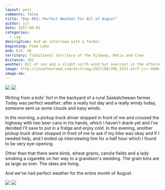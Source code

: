 ```yaml
---
layout: post
comments: false
title: "Day 093: Perfect Weather For All of August"
author: jcr
date: 2017-08-01
categories:
  - Log
description: And an interview with a farmer.
beginning: Foam Lake
end: Esk, SK
territory: Traditional territory of the Ojibway, Métis and Cree
distance: 102
weather: Bit of sun and a slight north wind but overcast in the afternoon and the perfect temperature, 27 ºC
image: http://jonathonreed.com/atrf/img/2017/08/IMG_5551-atrf-jcr-2000-web.jpg
image-sm:
---
```


<img src="http://jonathonreed.com/atrf/img/2017/08/IMG_5549-atrf-jcr-2000-web.jpg">

<img src="http://jonathonreed.com/atrf/img/2017/08/IMG_5553-atrf-jcr-2000-web.jpg">

Writing from a kids' fort in the backyard of a rural Saskatchewan farmer. Today was perfect weather; after a really hot day and a really windy today, someone sent us some clouds and easy winds. 

In the morning, a pickup truck driver stopped in front of me and crossed the highway with two beer cans in his hands, which I haven't drank yet and I've decided I'll save to put in a fridge and enjoy cold. In the evening, another pickup truck driver stopped in front of me to ask if my bike was okay and if I needed help, and I ended up interviewing him for a half hour which I found to be very eye-opening.

Other than that there were birds, wheat grains, canola fields and a lady smoking a cigarette on her way to a grandson's wedding. The grain bins are as large as ever. The skies are living.

And we've had perfect weather for the entire month of August.

<img src="http://jonathonreed.com/atrf/img/2017/08/IMG_5738-atrf-ac-2000-web.jpg">

<img src="http://jonathonreed.com/atrf/img/2017/08/IMG_5763-atrf-ac-2000-web.jpg">